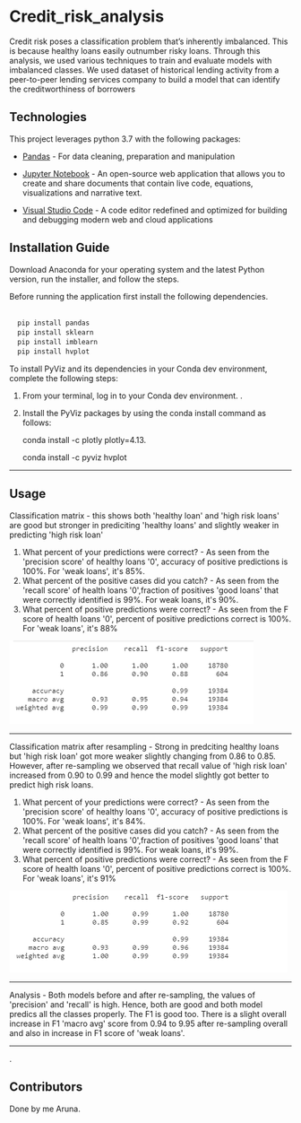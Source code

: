 # Credit_risk_analysis
Credit risk poses a classification problem that’s inherently imbalanced. This is because healthy loans easily outnumber risky loans. Through this analysis, we used various techniques to train and evaluate models with imbalanced classes. We used dataset of historical lending activity from a peer-to-peer lending services company to build a model that can identify the creditworthiness of borrowers

## Technologies

This project leverages python 3.7 with the following packages:

* [Pandas](https://pandas.pydata.org/) - For data cleaning, preparation and manipulation

* [Jupyter Notebook](https://jupyter.org/) - An open-source web application that allows you to create and share documents that contain live code, equations, visualizations and narrative text.

* [Visual Studio Code](https://code.visualstudio.com/) - A code editor redefined and optimized for building and debugging modern web and cloud applications

## Installation Guide

Download Anaconda for your operating system and the latest Python version, run the installer, and follow the steps.

Before running the application first install the following dependencies.

```python

  pip install pandas
  pip install sklearn
  pip install imblearn
  pip install hvplot
```

To install PyViz and its dependencies in your Conda dev environment, complete the following steps:

1. From your terminal, log in to your Conda dev environment.
.
2. Install the PyViz packages by using the conda install command as follows:
    
	conda install -c plotly plotly=4.13.
    
    conda install -c pyviz hvplot
-----------------------------------------------------------------------------------------------------------------------------------------------------

## Usage


Classification matrix - this shows both 'healthy loan' and 'high risk loans' are good but stronger in prediciting 'healthy loans' and slightly weaker in predicting 'high risk loan'
1. What percent of your predictions were correct? - As seen from the 'precision score' of healthy loans '0', accuracy of positive predictions is 100%. For 'weak loans', it's 85%.
2. What percent of the positive cases did you catch? - As seen from the 'recall score' of health loans '0',fraction of positives 'good loans' that were correctly identified is 99%. For weak loans, it's 90%.
3. What percent of positive predictions were correct? - As seen from the F score of health loans '0', percent of positive predictions correct is 100%. For 'weak loans', it's 88%

![](snapshots/classification_matrix.png)

----------------------------------------------------------------------------------------------------------------------------------------------------

Classification matrix after resampling  -  Strong in predciting healthy loans but 'high risk loan' got more weaker slightly changing from 0.86 to 0.85. However, after re-sampling we observed that recall value of 'high risk loan' increased from 0.90 to 0.99 and hence the model slightly got better to predict high risk loans. 

1. What percent of your predictions were correct? - As seen from the 'precision score' of healthy loans '0', accuracy of positive predictions is 100%. For 'weak loans', it's 84%.
2. What percent of the positive cases did you catch? - As seen from the 'recall score' of health loans '0',fraction of positives 'good loans' that were correctly identified is 99%. For weak loans, it's 99%.
3. What percent of positive predictions were correct? - As seen from the F score of health loans '0', percent of positive predictions correct is 100%. For 'weak loans', it's 91%

![](snapshots/re-sampling.png)

-----------------------------------------------------------------------------------------------------------------------------------------------------
Analysis - Both models before and after re-sampling, the values of 'precision' and 'recall' is high. Hence, both are good and both model predics all the classes properly. The F1 is good too. There is a slight overall increase in F1 'macro avg' score from 0.94 to 9.95 after re-sampling overall and also in increase in F1 score of 'weak loans'. 


----------------------------------------------------------------------------------------------------------------------------

.
## Contributors
Done by me Aruna.
